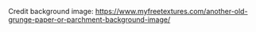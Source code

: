 Credit background image:
  https://www.myfreetextures.com/another-old-grunge-paper-or-parchment-background-image/